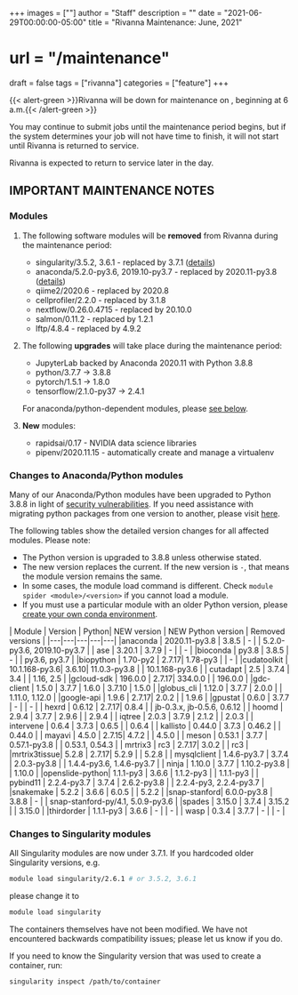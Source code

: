 +++
images = [""]
author = "Staff"
description = ""
date = "2021-06-29T00:00:00-05:00"
title = "Rivanna Maintenance: June, 2021"
# url = "/maintenance"
draft = false
tags = ["rivanna"]
categories = ["feature"]
+++


{{< alert-green >}}Rivanna will be down for maintenance on <strong></strong>, beginning at 6 a.m.{{< /alert-green >}}

You may continue to submit jobs until the maintenance period begins, but if the system determines your job will not have time to finish, it will not start until Rivanna is returned to service.

Rivanna is expected to return to service later in the day.

## IMPORTANT MAINTENANCE NOTES

### Modules

1. The following software modules will be **removed** from Rivanna during the maintenance period:
    - singularity/3.5.2, 3.6.1 - replaced by 3.7.1 ([details](#changes-to-anacondapython-modules))
    - anaconda/5.2.0-py3.6, 2019.10-py3.7 - replaced by 2020.11-py3.8 ([details](#changes-to-singularity-modules))
    - qiime2/2020.6 - replaced by 2020.8
    - cellprofiler/2.2.0 - replaced by 3.1.8
    - nextflow/0.26.0.4715 - replaced by 20.10.0
    - salmon/0.11.2 - replaced by 1.2.1
    - lftp/4.8.4 - replaced by 4.9.2

2. The following **upgrades** will take place during the maintenance period:
    - JupyterLab backed by Anaconda 2020.11 with Python 3.8.8
    - python/3.7.7 -> 3.8.8
    - pytorch/1.5.1 -> 1.8.0
    - tensorflow/2.1.0-py37 -> 2.4.1

    For anaconda/python-dependent modules, please [see below](#changes-to-anacondapython-modules).

3. **New** modules:
    - rapidsai/0.17 - NVIDIA data science libraries
    - pipenv/2020.11.15 - automatically create and manage a virtualenv

### Changes to Anaconda/Python modules

Many of our Anaconda/Python modules have been upgraded to Python 3.8.8 in light of [security vulnerabilities](https://www.python.org/downloads/release/python-388/). If you need assistance with migrating python packages from one version to another, please visit [here](/userinfo/howtos/rivanna/migrate-python/).

The following tables show the detailed version changes for all affected modules. Please note:
- The Python version is upgraded to 3.8.8 unless otherwise stated.
- The new version replaces the current. If the new version is `-`, that means the module version remains the same.
- In some cases, the module load command is different. Check `module spider <module>/<version>` if you cannot load a module.
- If you must use a particular module with an older Python version, please [create your own conda environment](/userinfo/rivanna/software/anaconda/#running-python2-and-python3-using-virtual-environments).

| Module | Version | Python| NEW version  | NEW Python version | Removed versions |
|---|---|---|---|---|
|anaconda     | 2020.11-py3.8 | 3.8.5 | -            |  | 5.2.0-py3.6, 2019.10-py3.7 |
| ase         | 3.20.1        | 3.7.9 | -            |  | - |
|bioconda     | py3.8         | 3.8.5 | -            |  | py3.6, py3.7 |
|biopython    | 1.70-py2      | 2.7.17| 1.78-py3     |  | - |
|cudatoolkit  | 10.1.168-py3.6| 3.6.10| 11.0.3-py3.8 |  | 10.1.168-py3.6 |
| cutadapt    | 2.5           | 3.7.4 | 3.4          |  | 1.16, 2.5 |
|gcloud-sdk   | 196.0.0       | 2.7.17| 334.0.0      |  | 196.0.0 |
|gdc-client   | 1.5.0         | 3.7.7 | 1.6.0        | 3.7.10 | 1.5.0 |
|globus_cli   | 1.12.0        | 3.7.7 | 2.0.0        |  | 1.11.0, 1.12.0 |
|google-api   | 1.9.6         | 2.7.17| 2.0.2        |  | 1.9.6 |
|gpustat      | 0.6.0         | 3.7.7 | -            |  | - |
| hexrd       | 0.6.12        | 2.7.17| 0.8.4        |  | jb-0.3.x, jb-0.5.6, 0.6.12 |
| hoomd       | 2.9.4         | 3.7.7 | 2.9.6        |  | 2.9.4 |
| iqtree      | 2.0.3         | 3.7.9 | 2.1.2        |  | 2.0.3 |
| intervene   | 0.6.4         | 3.7.3 | 0.6.5        |  | 0.6.4 |
| kallisto    | 0.44.0        | 3.7.3 | 0.46.2       |  | 0.44.0 |
| mayavi      | 4.5.0         | 2.7.15| 4.7.2        |  | 4.5.0 |
| meson       | 0.53.1        | 3.7.7 | 0.57.1-py3.8 |  | 0.53.1, 0.54.3 |
| mrtrix3     | rc3           | 2.7.17| 3.0.2        |  | rc3 |
|mrtrix3tissue| 5.2.8         | 2.7.17| 5.2.9        |  | 5.2.8 |
| mysqlclient | 1.4.6-py3.7   | 3.7.4 | 2.0.3-py3.8  |  | 1.4.4-py3.6, 1.4.6-py3.7 |
| ninja       | 1.10.0        | 3.7.7 | 1.10.2-py3.8 |  | 1.10.0 |
|openslide-python| 1.1.1-py3  | 3.6.6 | 1.1.2-py3    |  | 1.1.1-py3 |
| pybind11    | 2.2.4-py3.7   | 3.7.4 | 2.6.2-py3.8  |  | 2.2.4-py3, 2.2.4-py3.7 |
|snakemake    | 5.2.2         | 3.6.6 | 6.0.5        |  | 5.2.2 |
|snap-stanford| 6.0.0-py3.8   | 3.8.8 | -            |  | snap-stanford-py/4.1, 5.0.9-py3.6 |
|spades       | 3.15.0        | 3.7.4 | 3.15.2       |  | 3.15.0 |
|thirdorder   | 1.1.1-py3     | 3.6.6 | -            |  | - |
| wasp        | 0.3.4         | 3.7.7 | -            |  | - |

### Changes to Singularity modules

All Singularity modules are now under 3.7.1. If you hardcoded older Singularity versions, e.g.
```bash
module load singularity/2.6.1 # or 3.5.2, 3.6.1
```
please change it to
```bash
module load singularity
```

The containers themselves have not been modified. We have not encountered backwards compatibility issues; please let us know if you do.

If you need to know the Singularity version that was used to create a container, run:
```bash
singularity inspect /path/to/container
```

</details>
